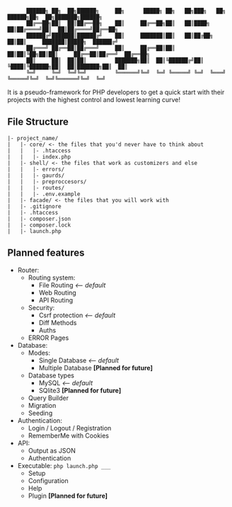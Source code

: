                                                                                                          
          ██████╗ ██╗  ██╗██████╗     ██╗      █████╗ ██╗   ██╗███╗   ██╗ ██████╗██╗  ██╗███████╗██████╗ 
          ██╔══██╗██║  ██║██╔══██╗    ██║     ██╔══██╗██║   ██║████╗  ██║██╔════╝██║  ██║██╔════╝██╔══██╗
          ██████╔╝███████║██████╔╝    ██║     ███████║██║   ██║██╔██╗ ██║██║     ███████║█████╗  ██████╔╝
          ██╔═══╝ ██╔══██║██╔═══╝     ██║     ██╔══██║██║   ██║██║╚██╗██║██║     ██╔══██║██╔══╝  ██╔══██╗
          ██║     ██║  ██║██║         ███████╗██║  ██║╚██████╔╝██║ ╚████║╚██████╗██║  ██║███████╗██║  ██║
          ╚═╝     ╚═╝  ╚═╝╚═╝         ╚══════╝╚═╝  ╚═╝ ╚═════╝ ╚═╝  ╚═══╝ ╚═════╝╚═╝  ╚═╝╚══════╝╚═╝  ╚═╝
                                                                                                         

It is a pseudo-framework for PHP developers to get a quick start with their projects with the highest control and lowest learning curve!


## File Structure

```
|- project_name/
|   |- core/ <- the files that you'd never have to think about
|   |   |- .htaccess
|   |   |- index.php
|   |- shell/ <- the files that work as customizers and else
|   |   |- errors/
|   |   |- gaurds/
|   |   |- preproccesors/
|   |   |- routes/
|   |   |- .env.example
|   |- facade/ <- the files that you will work with
|   |- .gitignore
|   |- .htaccess
|   |- composer.json
|   |- composer.lock
|   |- launch.php
```


## Planned features

* Router:
    * Routing system:
        * File Routing _<-- default_
        * Web Routing
        * API Routing
    * Security:
        * Csrf protection _<-- default_
        * Diff Methods
        * Auths
    * ERROR Pages
* Database:
    * Modes:
        * Single Database _<-- default_
        * Multiple Database **[Planned for future]**
    * Database types
        * MySQL _<-- default_
        * SQlite3 **[Planned for future]**
    * Query Builder
    * Migration
    * Seeding
* Authentication:
    * Login / Logout / Registration
    * RememberMe with Cookies
* API:
    * Output as JSON
    * Authentication
* Executable: `php launch.php ___`
    * Setup
    * Configuration
    * Help
    * Plugin **[Planned for future]**
